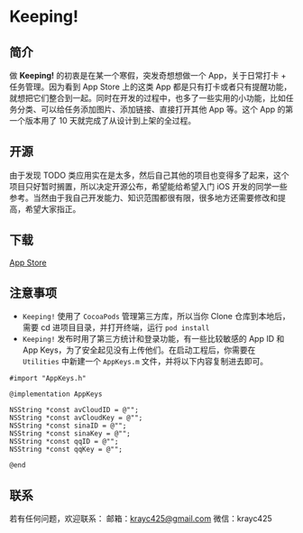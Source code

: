 # Keeping!

## 简介
做 __Keeping!__ 的初衷是在某一个寒假，突发奇想想做一个 App，关于日常打卡 + 任务管理。因为看到 App Store 上的这类 App 都是只有打卡或者只有提醒功能，就想把它们整合到一起。同时在开发的过程中，也多了一些实用的小功能，比如任务分类、可以给任务添加图片、添加链接、直接打开其他 App 等。这个 App 的第一个版本用了 10 天就完成了从设计到上架的全过程。

## 开源
由于发现 TODO 类应用实在是太多，然后自己其他的项目也变得多了起来，这个项目只好暂时搁置，所以决定开源公布，希望能给希望入门 iOS 开发的同学一些参考。当然由于我自己开发能力、知识范围都很有限，很多地方还需要修改和提高，希望大家指正。

## 下载
[App Store](https://itunes.apple.com/us/app/keeping/id1197272196)

## 注意事项
* `Keeping!` 使用了 `CocoaPods` 管理第三方库，所以当你 Clone 仓库到本地后，需要 cd 进项目目录，并打开终端，运行 `pod install`
* `Keeping!` 发布时用了第三方统计和登录功能，有一些比较敏感的 App ID 和 App Keys，为了安全起见没有上传他们。在启动工程后，你需要在 `Utilities` 中新建一个 `AppKeys.m` 文件，并将以下内容复制进去即可。  

```
#import "AppKeys.h"
    
@implementation AppKeys
    
NSString *const avCloudID = @"";
NSString *const avCloudKey = @"";
NSString *const sinaID = @"";
NSString *const sinaKey = @"";
NSString *const qqID = @"";
NSString *const qqKey = @"";
    
@end
```
    
## 联系
若有任何问题，欢迎联系：
邮箱：[krayc425@gmail.com](krayc425@gmail.com)
微信：krayc425
    


